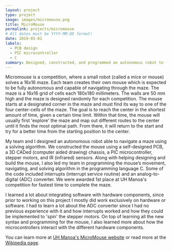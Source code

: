 ```yaml
---
layout: project
type: project
image: images/micromouse.png
title: MicroMouse
permalink: projects/micromouse
# All dates must be YYYY-MM-DD format!
date: 2019-05-01
labels:
  - PCB design
  - PIC microcontroller
  - C
summary: Designed, constructed, and programmed an autonomous robot to find the center of a maze (awarded 1st place at UH Manoa competition for fastest time).
---
```


Micromouse is a competition, where a small robot (called a mice or mouse) solves a 16x16 maze.  Each team creates their own mouse which is expected to be fully autonomous and capable of navigating through the maze.  The maze is a 16x16 grid of cells each 180x180 millimeters.  The walls are 50 mm high and the maze is designed randomly for each competition.  The mouse starts at a designated corner in the maze and must find its way to one of the four center-cells of the maze.  The goal is to reach the center in the shortest amount of time, given a certain time limit.  Within that time, the mouse will usually first 'explore' the maze and map out different routes to the center until it finds the most optimal path.  From there, it will return to the start and try for a better time from the starting position to the center.

My team and I designed an autonomous robot able to navigate a maze using a solving algorithm. We constructed the mouse using a self-designed PCB, a 3D CADed (computer aided drawing) chassis, a PIC microcontroller, stepper motors, and IR (infrared) sensors. Along with helping designing and build the mouse, I also led my team in programming the mouse’s movement, navigating, and solving algorithm in the programming language C.  Some of the code included interrupts (interrupt service routine) and an analog-to-digital (ADC) converter. We were awarded 1st place at UH Manoa's competition for fastest time to complete the maze.

I learned a lot about integrating software with hardware components, since prior to working on this project I mostly did work exclusively on hardware or software.  I had to learn a lot about the ADC converter since I had no previous experience with it and how interrupts worked and how they could be implemented to 'spin' the stepper motors.  On top of learning all the new syntax and programming for the mouse, I also learned more about how the microcontrollers interact with the different hardware components.  

You can learn more at [UH Manoa's MicroMouse website](http://ee.hawaii.edu/student/project.php?stc=1&pco=1&pro=22) or read more at the [Wikipedia page](https://en.wikipedia.org/wiki/Micromouse).
